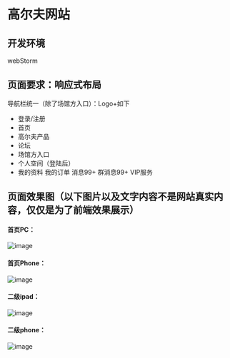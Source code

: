 # 高尔夫网站
## 开发环境
webStorm
## 页面要求：响应式布局

导航栏统一（除了场馆方入口）：Logo+如下<br>
* 登录/注册  
* 首页		
* 高尔夫产品		
* 论坛	
* 场馆方入口	
* 个人空间（登陆后）	
* 我的资料
我的订单
消息99+
群消息99+
VIP服务 
## 页面效果图（以下图片以及文字内容不是网站真实内容，仅仅是为了前端效果展示）
#### 首页PC：<br>
![image](https://github.com/zhaosiyuan06/golfgw/blob/master/image/xgt/shouye_pc.png)<br>
#### 首页Phone：<br>
![image](https://github.com/zhaosiyuan06/golfgw/blob/master/image/xgt/shouye_phone.jpg)<br>
#### 二级ipad：<br>
![image](https://github.com/zhaosiyuan06/golfgw/blob/master/image/xgt/erji_ipad.jpg)<br>
#### 二级phone：<br>
![image](https://github.com/zhaosiyuan06/golfgw/blob/master/image/xgt/erji_phone.jpg)<br>


